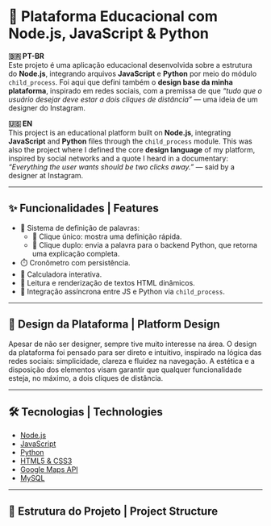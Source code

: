 # 🚀 Plataforma Educacional com Node.js, JavaScript & Python

**🇧🇷 PT-BR**  
Este projeto é uma aplicação educacional desenvolvida sobre a estrutura do **Node.js**, integrando arquivos **JavaScript** e **Python** por meio do módulo `child_process`. Foi aqui que defini também o **design base da minha plataforma**, inspirado em redes sociais, com a premissa de que *“tudo que o usuário desejar deve estar a dois cliques de distância”* — uma ideia de um designer do Instagram.

**🇺🇸 EN**  
This project is an educational platform built on **Node.js**, integrating **JavaScript** and **Python** files through the `child_process` module. This was also the project where I defined the core **design language** of my platform, inspired by social networks and a quote I heard in a documentary: *“Everything the user wants should be two clicks away.”* — said by a designer at Instagram.

---

## ✨ Funcionalidades | Features

- 🧠 Sistema de definição de palavras:
  - 🔹 Clique único: mostra uma definição rápida.
  - 🔹 Clique duplo: envia a palavra para o backend Python, que retorna uma explicação completa.
- ⏱️ Cronômetro com persistência.
- 🧮 Calculadora interativa.
- 📝 Leitura e renderização de textos HTML dinâmicos.
- 🔄 Integração assíncrona entre JS e Python via `child_process`.

---

## 🎨 Design da Plataforma | Platform Design

Apesar de não ser designer, sempre tive muito interesse na área. O design da plataforma foi pensado para ser direto e intuitivo, inspirado na lógica das redes sociais: simplicidade, clareza e fluidez na navegação. A estética e a disposição dos elementos visam garantir que qualquer funcionalidade esteja, no máximo, a dois cliques de distância.

---

## 🛠️ Tecnologias | Technologies

- [Node.js](https://nodejs.org/)
- [JavaScript](https://developer.mozilla.org/en-US/docs/Web/JavaScript)
- [Python](https://www.python.org/)
- [HTML5 & CSS3](https://developer.mozilla.org/en-US/docs/Web)
- [Google Maps API](https://developers.google.com/maps)
- [MySQL](https://www.mysql.com/)

---

## 📁 Estrutura do Projeto | Project Structure

